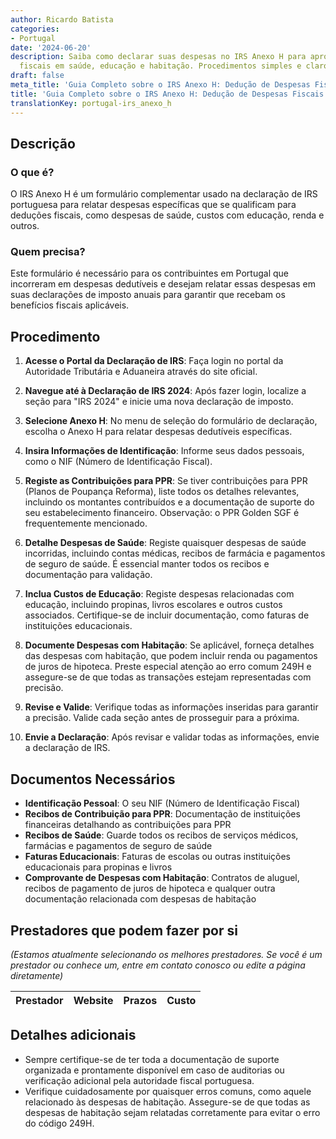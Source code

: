 ```yaml
---
author: Ricardo Batista
categories:
- Portugal
date: '2024-06-20'
description: Saiba como declarar suas despesas no IRS Anexo H para aproveitar deduções
  fiscais em saúde, educação e habitação. Procedimentos simples e claros.
draft: false
meta_title: 'Guia Completo sobre o IRS Anexo H: Dedução de Despesas Fiscais'
title: 'Guia Completo sobre o IRS Anexo H: Dedução de Despesas Fiscais'
translationKey: portugal-irs_anexo_h
---
```




## Descrição
### O que é?
O IRS Anexo H é um formulário complementar usado na declaração de IRS portuguesa para relatar despesas específicas que se qualificam para deduções fiscais, como despesas de saúde, custos com educação, renda e outros.

### Quem precisa?
Este formulário é necessário para os contribuintes em Portugal que incorreram em despesas dedutíveis e desejam relatar essas despesas em suas declarações de imposto anuais para garantir que recebam os benefícios fiscais aplicáveis.

## Procedimento
1. **Acesse o Portal da Declaração de IRS**: Faça login no portal da Autoridade Tributária e Aduaneira através do site oficial.

2. **Navegue até à Declaração de IRS 2024**: Após fazer login, localize a seção para "IRS 2024" e inicie uma nova declaração de imposto.

3. **Selecione Anexo H**: No menu de seleção do formulário de declaração, escolha o Anexo H para relatar despesas dedutíveis específicas.

4. **Insira Informações de Identificação**: Informe seus dados pessoais, como o NIF (Número de Identificação Fiscal).

5. **Registe as Contribuições para PPR**: Se tiver contribuições para PPR (Planos de Poupança Reforma), liste todos os detalhes relevantes, incluindo os montantes contribuídos e a documentação de suporte do seu estabelecimento financeiro. Observação: o PPR Golden SGF é frequentemente mencionado.

6. **Detalhe Despesas de Saúde**: Registe quaisquer despesas de saúde incorridas, incluindo contas médicas, recibos de farmácia e pagamentos de seguro de saúde. É essencial manter todos os recibos e documentação para validação.

7. **Inclua Custos de Educação**: Registe despesas relacionadas com educação, incluindo propinas, livros escolares e outros custos associados. Certifique-se de incluir documentação, como faturas de instituições educacionais.

8. **Documente Despesas com Habitação**: Se aplicável, forneça detalhes das despesas com habitação, que podem incluir renda ou pagamentos de juros de hipoteca. Preste especial atenção ao erro comum 249H e assegure-se de que todas as transações estejam representadas com precisão.

9. **Revise e Valide**: Verifique todas as informações inseridas para garantir a precisão. Valide cada seção antes de prosseguir para a próxima.

10. **Envie a Declaração**: Após revisar e validar todas as informações, envie a declaração de IRS.

## Documentos Necessários
- **Identificação Pessoal**: O seu NIF (Número de Identificação Fiscal)
- **Recibos de Contribuição para PPR**: Documentação de instituições financeiras detalhando as contribuições para PPR
- **Recibos de Saúde**: Guarde todos os recibos de serviços médicos, farmácias e pagamentos de seguro de saúde
- **Faturas Educacionais**: Faturas de escolas ou outras instituições educacionais para propinas e livros
- **Comprovante de Despesas com Habitação**: Contratos de aluguel, recibos de pagamento de juros de hipoteca e qualquer outra documentação relacionada com despesas de habitação

## Prestadores que podem fazer por si
_(Estamos atualmente selecionando os melhores prestadores. Se você é um prestador ou conhece um, entre em contato conosco ou edite a página diretamente)_

| Prestador        |     Website     |     Prazos    |       Custo      |
| --------------- | --------------- |  :-------------: | :-------------: |

## Detalhes adicionais
- Sempre certifique-se de ter toda a documentação de suporte organizada e prontamente disponível em caso de auditorias ou verificação adicional pela autoridade fiscal portuguesa.
- Verifique cuidadosamente por quaisquer erros comuns, como aquele relacionado às despesas de habitação. Assegure-se de que todas as despesas de habitação sejam relatadas corretamente para evitar o erro do código 249H.